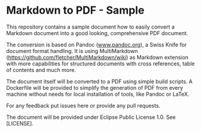 # Markdown to PDF - Sample

This repository contains a sample document how to easily convert a Markdown document into a good looking, comprehensive PDF document.

The conversion is based on Pandoc (www.pandoc.org), a Swiss Knife for document format handling. It is using MultiMarkdown (<https://github.com/fletcher/MultiMarkdown/wiki>) as Markdown extension with more capabilities for structured documents with cross references, table of contents and much more.

The document itself will be converted to a PDF using simple build scripts. A Dockerfile will be provided to simplify the generation of PDF from every machine without needs for local installation of tools, like Pandoc or LaTeX.

For any feedback put issues here or provide any pull requests.

The document will be provided under Eclipse Public License 1.0. See [LICENSE].
